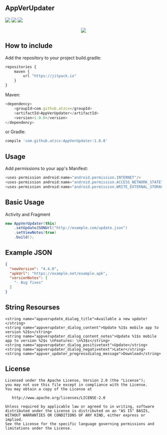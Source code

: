 AppVerUpdater
---------------------

<p align="left">
 <a target="_blank" href="https://android-arsenal.com/api?level=14"><img src="https://img.shields.io/badge/API-14+-orange.svg"></a>
 <a href="https://github.com/atzcx/AppVerUpdater"><img src="https://jitpack.io/v/atzcx/AppVerUpdater.svg"></a>
 <a target="_blank" href="https://android-arsenal.com/details/1/5050"><img src="https://img.shields.io/badge/Android%20Arsenal-AppVerUpdater-blue.svg"></a>
 </p>


<p align="center">
<img src="https://github.com/atzcx/AppVerUpdater/blob/master/screenshots/screenshot.png" >
</p>

How to include
--------------

Add the repository to your project build.gradle:
```JavaScript
repositories {
    maven {
        url "https://jitpack.io"
    }
}
```
Maven:
```JavaScript
<dependency>
	<groupId>com.github.atzcx</groupId>
	<artifactId>AppVerUpdater</artifactId>
	<version>1.0.0</version>
</dependency>
```


or Gradle:
```JavaScript
compile 'com.github.atzcx:AppVerUpdater:1.0.0'
```

Usage
--------

Add permissions to your app's Manifest:
```JavaScript
<uses-permission android:name="android.permission.INTERNET"/>
<uses-permission android:name="android.permission.ACCESS_NETWORK_STATE"/
<uses-permission android:name="android.permission.WRITE_EXTERNAL_STORAGE" />
```

Basic Usage
-------------------
Activity and Fragment

```Java
new AppVerUpdater(this)
	.setUpdateJSONUrl("http://example.com/update.json")
	.setViewNotes(true)
	.build();
```

Example JSON
------------------

```Json
{
  "newVersion": "4.4.0",
  "apkUrl": "https://example.net/example.apk",
  "versionNotes": [
    "- Bug fixes"
  ]
}
```

String Resourses
---------------------

```Txt
<string name="appverupdate_dialog_title">Available a new update!</string>
<string name="appverupdater_dialog_content">Update %1$s mobile app to version %2$s</string>
<string name="appverupdater_dialog_content_notes">Update %1$s mobile app to version %2$s \nFeatures: \n%3$s</string>
<string name="appverupdater_dialog_positivetext">Update</string>
<string name="appverupdater_dialog_negativetext">Later</string>
<string name="appver_updater_progressdialog_message">Download</string>
```

License
----------

    Licensed under the Apache License, Version 2.0 (the "License");
    you may not use this file except in compliance with the License.
    You may obtain a copy of the License at

       http://www.apache.org/licenses/LICENSE-2.0

    Unless required by applicable law or agreed to in writing, software
    distributed under the License is distributed on an "AS IS" BASIS,
    WITHOUT WARRANTIES OR CONDITIONS OF ANY KIND, either express or implied.
    See the License for the specific language governing permissions and
    limitations under the License.
